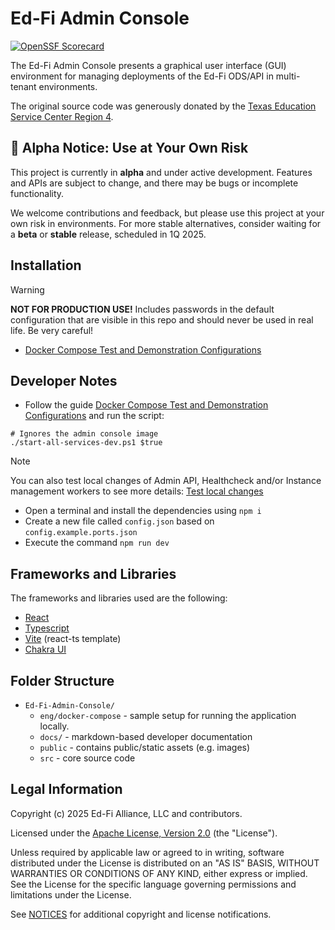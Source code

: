 # Ed-Fi Admin Console

[![OpenSSF Scorecard](https://api.securityscorecards.dev/projects/github.com/Ed-Fi-Alliance-OSS/Ed-Fi-Admin-Console/badge)](https://securityscorecards.dev/viewer/?uri=github.com/Ed-Fi-Alliance-OSS/Ed-Fi-Admin-Console)

The Ed-Fi Admin Console presents a graphical user interface (GUI) environment for managing deployments of the Ed-Fi ODS/API in multi-tenant environments.

The original source code was generously donated by the [Texas Education Service Center Region 4](https://www.esc4.net/).

## 🚨 Alpha Notice: Use at Your Own Risk

This project is currently in **alpha** and under active development. Features and APIs are subject to change, and there may be bugs or incomplete functionality.

We welcome contributions and feedback, but please use this project at your own risk in environments. For more stable alternatives, consider waiting for a **beta** or **stable** release, scheduled in 1Q 2025.

## Installation

> [!WARNING]
> **NOT FOR PRODUCTION USE!** Includes passwords in the default configuration that are
> visible in this repo and should never be used in real life. Be very careful!

* [Docker Compose Test and Demonstration Configurations](/eng/docker-compose/README.md)

## Developer Notes

* Follow the guide [Docker Compose Test and Demonstration Configurations](/eng/docker-compose/README.md) and run the script:
```pwsh
# Ignores the admin console image
./start-all-services-dev.ps1 $true
```
> [!NOTE]
> You can also test local changes of Admin API, Healthcheck and/or Instance management workers
> to see more details: [Test local changes](/eng/docker-compose/local/README.md)
* Open a terminal and install the dependencies using ```npm i``` 
* Create a new file called `config.json` based on `config.example.ports.json`
* Execute the command ```npm run dev``` 

## Frameworks and Libraries

The frameworks and libraries used are the following:

* [React](https://react.dev/)
* [Typescript](https://www.typescriptlang.org/)
* [Vite](https://vite.dev/) (react-ts template)
* [Chakra UI](https://www.chakra-ui.com/)

## Folder Structure

* `Ed-Fi-Admin-Console/`
  * `eng/docker-compose` - sample setup for running the application locally.
  * `docs/` - markdown-based developer documentation
  * `public` - contains public/static assets (e.g. images)
  * `src` - core source code

## Legal Information

Copyright (c) 2025 Ed-Fi Alliance, LLC and contributors.

Licensed under the [Apache License, Version 2.0](LICENSE) (the "License").

Unless required by applicable law or agreed to in writing, software distributed
under the License is distributed on an "AS IS" BASIS, WITHOUT WARRANTIES OR
CONDITIONS OF ANY KIND, either express or implied. See the License for the
specific language governing permissions and limitations under the License.

See [NOTICES](NOTICES.md) for additional copyright and license notifications.
